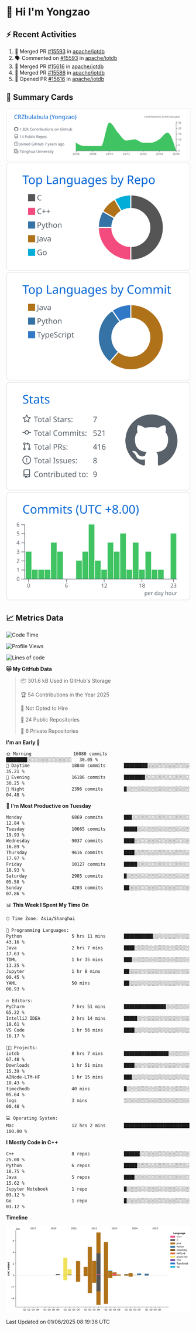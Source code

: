 # 👋 Hi I'm Yongzao

## ⚡ Recent Activities
<!--START_SECTION:activity-->
1. 🎉 Merged PR [#15593](https://github.com/apache/iotdb/pull/15593) in [apache/iotdb](https://github.com/apache/iotdb)
2. 🗣 Commented on [#15593](https://github.com/apache/iotdb/pull/15593#issuecomment-2919940740) in [apache/iotdb](https://github.com/apache/iotdb)
3. 🎉 Merged PR [#15616](https://github.com/apache/iotdb/pull/15616) in [apache/iotdb](https://github.com/apache/iotdb)
4. 🎉 Merged PR [#15586](https://github.com/apache/iotdb/pull/15586) in [apache/iotdb](https://github.com/apache/iotdb)
5. 💪 Opened PR [#15616](https://github.com/apache/iotdb/pull/15616) in [apache/iotdb](https://github.com/apache/iotdb)
<!--END_SECTION:activity-->

## 🎑 Summary Cards

[![](https://raw.githubusercontent.com/CRZbulabula/CRZbulabula/main/profile-summary-card-output/github/0-profile-details.svg)](https://github.com/vn7n24fzkq/github-profile-summary-cards)
[![](https://raw.githubusercontent.com/CRZbulabula/CRZbulabula/main/profile-summary-card-output/github/1-repos-per-language.svg)](https://github.com/vn7n24fzkq/github-profile-summary-cards) [![](https://raw.githubusercontent.com/CRZbulabula/CRZbulabula/main/profile-summary-card-output/github/2-most-commit-language.svg)](https://github.com/vn7n24fzkq/github-profile-summary-cards)
[![](https://raw.githubusercontent.com/CRZbulabula/CRZbulabula/main/profile-summary-card-output/github/3-stats.svg)](https://github.com/vn7n24fzkq/github-profile-summary-cards) [![](https://raw.githubusercontent.com/CRZbulabula/CRZbulabula/main/profile-summary-card-output/github/4-productive-time.svg)](https://github.com/vn7n24fzkq/github-profile-summary-cards)

## 📈 Metrics Data

<!--START_SECTION:waka-->
![Code Time](http://img.shields.io/badge/Code%20Time-890%20hrs%2012%20mins-blue)

![Profile Views](http://img.shields.io/badge/Profile%20Views-0-blue)

![Lines of code](https://img.shields.io/badge/From%20Hello%20World%20I%27ve%20Written-31.2%20million%20lines%20of%20code-blue)

**🐱 My GitHub Data** 

> 📦 301.6 kB Used in GitHub's Storage 
 > 
> 🏆 54 Contributions in the Year 2025
 > 
> 🚫 Not Opted to Hire
 > 
> 📜 24 Public Repositories 
 > 
> 🔑 6 Private Repositories 
 > 
**I'm an Early 🐤** 

```text
🌞 Morning                16080 commits       ████████░░░░░░░░░░░░░░░░░   30.05 % 
🌆 Daytime                18840 commits       █████████░░░░░░░░░░░░░░░░   35.21 % 
🌃 Evening                16186 commits       ████████░░░░░░░░░░░░░░░░░   30.25 % 
🌙 Night                  2396 commits        █░░░░░░░░░░░░░░░░░░░░░░░░   04.48 % 
```
📅 **I'm Most Productive on Tuesday** 

```text
Monday                   6869 commits        ███░░░░░░░░░░░░░░░░░░░░░░   12.84 % 
Tuesday                  10665 commits       █████░░░░░░░░░░░░░░░░░░░░   19.93 % 
Wednesday                9037 commits        ████░░░░░░░░░░░░░░░░░░░░░   16.89 % 
Thursday                 9616 commits        ████░░░░░░░░░░░░░░░░░░░░░   17.97 % 
Friday                   10127 commits       █████░░░░░░░░░░░░░░░░░░░░   18.93 % 
Saturday                 2985 commits        █░░░░░░░░░░░░░░░░░░░░░░░░   05.58 % 
Sunday                   4203 commits        ██░░░░░░░░░░░░░░░░░░░░░░░   07.86 % 
```


📊 **This Week I Spent My Time On** 

```text
🕑︎ Time Zone: Asia/Shanghai

💬 Programming Languages: 
Python                   5 hrs 11 mins       ███████████░░░░░░░░░░░░░░   43.16 % 
Java                     2 hrs 7 mins        ████░░░░░░░░░░░░░░░░░░░░░   17.63 % 
TOML                     1 hr 35 mins        ███░░░░░░░░░░░░░░░░░░░░░░   13.25 % 
Jupyter                  1 hr 8 mins         ██░░░░░░░░░░░░░░░░░░░░░░░   09.45 % 
YAML                     50 mins             ██░░░░░░░░░░░░░░░░░░░░░░░   06.93 % 

🔥 Editors: 
PyCharm                  7 hrs 51 mins       ████████████████░░░░░░░░░   65.22 % 
IntelliJ IDEA            2 hrs 14 mins       █████░░░░░░░░░░░░░░░░░░░░   18.61 % 
VS Code                  1 hr 56 mins        ████░░░░░░░░░░░░░░░░░░░░░   16.17 % 

🐱‍💻 Projects: 
iotdb                    8 hrs 7 mins        █████████████████░░░░░░░░   67.48 % 
Downloads                1 hr 51 mins        ████░░░░░░░░░░░░░░░░░░░░░   15.39 % 
AINode-LTM-HF            1 hr 15 mins        ███░░░░░░░░░░░░░░░░░░░░░░   10.43 % 
timechodb                40 mins             █░░░░░░░░░░░░░░░░░░░░░░░░   05.64 % 
logs                     3 mins              ░░░░░░░░░░░░░░░░░░░░░░░░░   00.48 % 

💻 Operating System: 
Mac                      12 hrs 2 mins       █████████████████████████   100.00 % 
```

**I Mostly Code in C++** 

```text
C++                      8 repos             ██████░░░░░░░░░░░░░░░░░░░   25.00 % 
Python                   6 repos             █████░░░░░░░░░░░░░░░░░░░░   18.75 % 
Java                     5 repos             ████░░░░░░░░░░░░░░░░░░░░░   15.62 % 
Jupyter Notebook         1 repo              █░░░░░░░░░░░░░░░░░░░░░░░░   03.12 % 
Go                       1 repo              █░░░░░░░░░░░░░░░░░░░░░░░░   03.12 % 
```



**Timeline**

![Lines of Code chart](https://raw.githubusercontent.com/CRZbulabula/CRZbulabula/main/assets/bar_graph.png)


 Last Updated on 01/06/2025 08:19:36 UTC
<!--END_SECTION:waka-->

